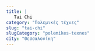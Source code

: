 ```yaml
---
title: |
   Tai Chi
category: "Πολεμικές τέχνες"
slug: "tai-chi"
slugCategory: "polemikes-texnes"
city: "Θεσσαλονίκη"
---
```


